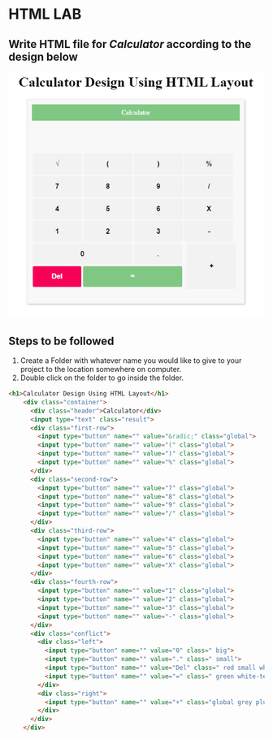 # HTML LAB

## Write HTML file for *Calculator* according to the design below

![Mockup Design for Calculator]('./../../../images/calculator%20mockup.png)

## Steps to be followed

1. Create a Folder with whatever name you would like to give to your project to the location somewhere on computer.
2. Double click on the folder to go inside the folder.

```HTML
<h1>Calculator Design Using HTML Layout</h1>
    <div class="container">
      <div class="header">Calculator</div>
      <input type="text" class="result">
      <div class="first-row">
        <input type="button" name="" value="&radic;" class="global">
        <input type="button" name="" value="(" class="global">
        <input type="button" name="" value=")" class="global">
        <input type="button" name="" value="%" class="global">
      </div>
      <div class="second-row">
        <input type="button" name="" value="7" class="global">
        <input type="button" name="" value="8" class="global">
        <input type="button" name="" value="9" class="global">
        <input type="button" name="" value="/" class="global">
      </div>
      <div class="third-row">
        <input type="button" name="" value="4" class="global">
        <input type="button" name="" value="5" class="global">
        <input type="button" name="" value="6" class="global">
        <input type="button" name="" value="X" class="global">
      </div>
      <div class="fourth-row">
        <input type="button" name="" value="1" class="global">
        <input type="button" name="" value="2" class="global">
        <input type="button" name="" value="3" class="global">
        <input type="button" name="" value="-" class="global">
      </div>
      <div class="conflict">
        <div class="left">
          <input type="button" name="" value="0" class=" big">
          <input type="button" name="" value="." class=" small">
          <input type="button" name="" value="Del" class=" red small white-text top-margin">
          <input type="button" name="" value="=" class=" green white-text big top-margin">
        </div>
        <div class="right">
          <input type="button" name="" value="+" class="global grey plus">
        </div>
      </div>
    </div>
```